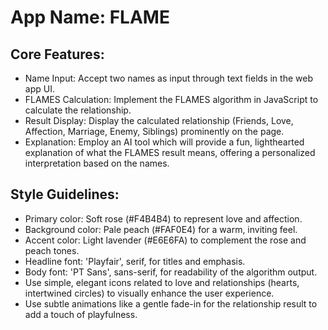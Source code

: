 # **App Name**: FLAME

## Core Features:

- Name Input: Accept two names as input through text fields in the web app UI.
- FLAMES Calculation: Implement the FLAMES algorithm in JavaScript to calculate the relationship.
- Result Display: Display the calculated relationship (Friends, Love, Affection, Marriage, Enemy, Siblings) prominently on the page.
- Explanation: Employ an AI tool which will provide a fun, lighthearted explanation of what the FLAMES result means, offering a personalized interpretation based on the names.

## Style Guidelines:

- Primary color: Soft rose (#F4B4B4) to represent love and affection.
- Background color: Pale peach (#FAF0E4) for a warm, inviting feel.
- Accent color: Light lavender (#E6E6FA) to complement the rose and peach tones.
- Headline font: 'Playfair', serif, for titles and emphasis.
- Body font: 'PT Sans', sans-serif, for readability of the algorithm output.
- Use simple, elegant icons related to love and relationships (hearts, intertwined circles) to visually enhance the user experience.
- Use subtle animations like a gentle fade-in for the relationship result to add a touch of playfulness.